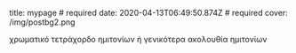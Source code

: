 title: mypage # required
date: 2020-04-13T06:49:50.874Z # required
cover: /img/postbg2.png


χρωματικό τετράχορδο ημιτονίων ή γενικότερα ακολουθία ημιτονίων
